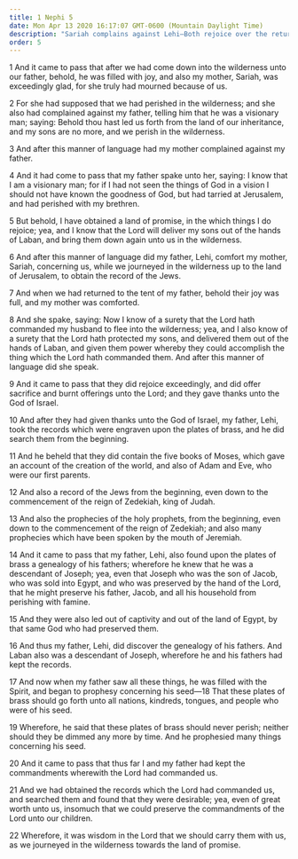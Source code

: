 ```yaml
---
title: 1 Nephi 5
date: Mon Apr 13 2020 16:17:07 GMT-0600 (Mountain Daylight Time)
description: "Sariah complains against Lehi—Both rejoice over the return of their sons—They offer sacrifices—The plates of brass contain writings of Moses and the prophets—The plates identify Lehi as a descendant of Joseph—Lehi prophesies concerning his seed and the preservation of the plates. About 600–592 B.C."
order: 5
---
```


1 And it came to pass that after we had come down into the wilderness unto our father, behold, he was filled with joy, and also my mother, Sariah, was exceedingly glad, for she truly had mourned because of us.

2 For she had supposed that we had perished in the wilderness; and she also had complained against my father, telling him that he was a visionary man; saying: Behold thou hast led us forth from the land of our inheritance, and my sons are no more, and we perish in the wilderness.

3 And after this manner of language had my mother complained against my father.

4 And it had come to pass that my father spake unto her, saying: I know that I am a visionary man; for if I had not seen the things of God in a vision I should not have known the goodness of God, but had tarried at Jerusalem, and had perished with my brethren.

5 But behold, I have obtained a land of promise, in the which things I do rejoice; yea, and I know that the Lord will deliver my sons out of the hands of Laban, and bring them down again unto us in the wilderness.

6 And after this manner of language did my father, Lehi, comfort my mother, Sariah, concerning us, while we journeyed in the wilderness up to the land of Jerusalem, to obtain the record of the Jews.

7 And when we had returned to the tent of my father, behold their joy was full, and my mother was comforted.

8 And she spake, saying: Now I know of a surety that the Lord hath commanded my husband to flee into the wilderness; yea, and I also know of a surety that the Lord hath protected my sons, and delivered them out of the hands of Laban, and given them power whereby they could accomplish the thing which the Lord hath commanded them. And after this manner of language did she speak.

9 And it came to pass that they did rejoice exceedingly, and did offer sacrifice and burnt offerings unto the Lord; and they gave thanks unto the God of Israel.

10 And after they had given thanks unto the God of Israel, my father, Lehi, took the records which were engraven upon the plates of brass, and he did search them from the beginning.

11 And he beheld that they did contain the five books of Moses, which gave an account of the creation of the world, and also of Adam and Eve, who were our first parents.

12 And also a record of the Jews from the beginning, even down to the commencement of the reign of Zedekiah, king of Judah.

13 And also the prophecies of the holy prophets, from the beginning, even down to the commencement of the reign of Zedekiah; and also many prophecies which have been spoken by the mouth of Jeremiah.

14 And it came to pass that my father, Lehi, also found upon the plates of brass a genealogy of his fathers; wherefore he knew that he was a descendant of Joseph; yea, even that Joseph who was the son of Jacob, who was sold into Egypt, and who was preserved by the hand of the Lord, that he might preserve his father, Jacob, and all his household from perishing with famine.

15 And they were also led out of captivity and out of the land of Egypt, by that same God who had preserved them.

16 And thus my father, Lehi, did discover the genealogy of his fathers. And Laban also was a descendant of Joseph, wherefore he and his fathers had kept the records.

17 And now when my father saw all these things, he was filled with the Spirit, and began to prophesy concerning his seed—18 That these plates of brass should go forth unto all nations, kindreds, tongues, and people who were of his seed.

19 Wherefore, he said that these plates of brass should never perish; neither should they be dimmed any more by time. And he prophesied many things concerning his seed.

20 And it came to pass that thus far I and my father had kept the commandments wherewith the Lord had commanded us.

21 And we had obtained the records which the Lord had commanded us, and searched them and found that they were desirable; yea, even of great worth unto us, insomuch that we could preserve the commandments of the Lord unto our children.

22 Wherefore, it was wisdom in the Lord that we should carry them with us, as we journeyed in the wilderness towards the land of promise.
